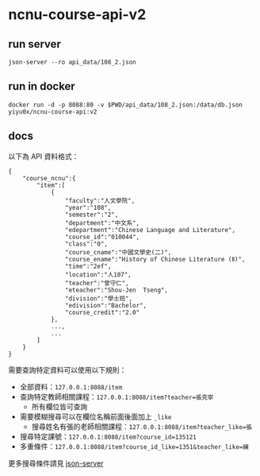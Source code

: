 # ncnu-course-api-v2

## run server

`json-server --ro api_data/108_2.json`

## run in docker

`docker run -d -p 8088:80 -v $PWD/api_data/108_2.json:/data/db.json yiyu0x/ncnu-course-api:v2`

## docs

以下為 API 資料格式：
```
{
	"course_ncnu":{
		"item":[
			{
				"faculty":"人文學院",
				"year":"108",
				"semester":"2",
				"department":"中文系",
				"edepartment":"Chinese Language and Literature",
				"course_id":"010044",
				"class":"0",
				"course_cname":"中國文學史(二)",
				"course_ename":"History of Chinese Literature (Ⅱ)",
				"time":"2ef",
				"location":"人107",
				"teacher":"曾守仁",
				"eteacher":"Shou-Jen  Tseng",
				"division":"學士班",
				"edivision":"Bachelor",
				"course_credit":"2.0"
			},
			...,
			...
		]
	}
}
```

需要查詢特定資料可以使用以下規則：

- 全部資料：`127.0.0.1:8088/item`
- 查詢特定教師相關課程：`127.0.0.1:8088/item?teacher=張克寧`
	- 所有欄位皆可查詢	
- 需要模糊搜尋可以在欄位名稱前面後面加上 `_like`
	- 搜尋姓名有張的老師相關課程：`127.0.0.1:8088/item?teacher_like=張`
- 搜尋特定課號：`127.0.0.1:8088/item?course_id=135121`
- 多重條件：`127.0.0.1:8088/item?course_id_like=1351&teacher_like=練`

更多搜尋條件請見 [json-server](https://github.com/typicode/json-server.git)
